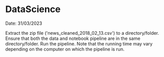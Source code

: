 # DataScience 

Date: 31/03/2023


Extract the zip file ('news_cleaned_2018_02_13.csv') to a directory/folder. 
Ensure that both the data and notebook pipeline are in the same directory/folder. 
Run the pipeline. 
Note that the running time may vary depending on the computer on which the pipeline is run.
